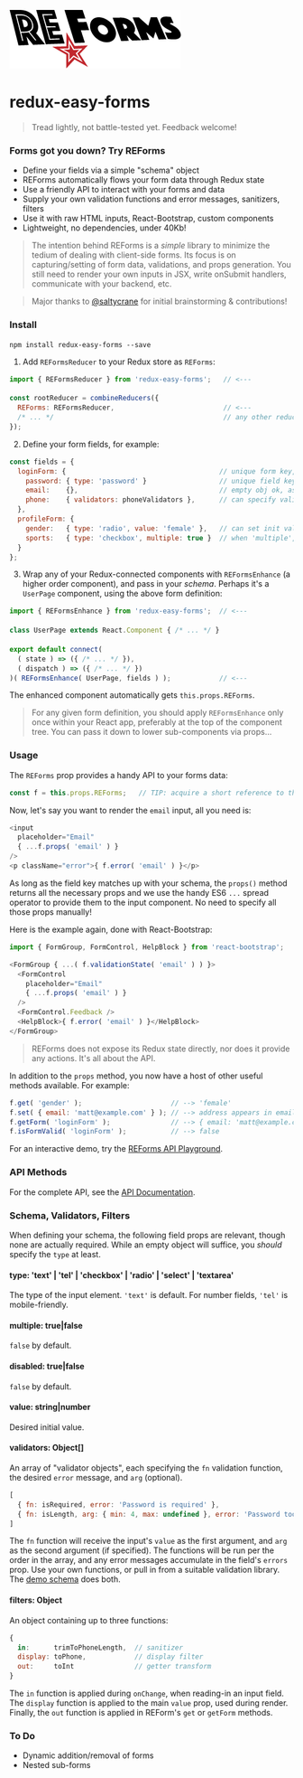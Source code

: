 ![Redux Easy Forms](logo-reforms.png)

redux-easy-forms
=================

> Tread lightly, not battle-tested yet. Feedback welcome!

### Forms got you down? Try REForms

* Define your fields via a simple "schema" object
* REForms automatically flows your form data through Redux state
* Use a friendly API to interact with your forms and data
* Supply your own validation functions and error messages, sanitizers, filters
* Use it with raw HTML inputs, React-Bootstrap, custom components
* Lightweight, no dependencies, under 40Kb!

> The intention behind REForms is a *simple* library to minimize the tedium of dealing with client-side forms. Its focus is on capturing/setting of form data, validations, and props generation. You still need to render your own inputs in JSX, write onSubmit handlers, communicate with your backend, etc.

> Major thanks to [@saltycrane](https://github.com/saltycrane) for initial brainstorming & contributions!


### Install
```
npm install redux-easy-forms --save
```

1) Add `REFormsReducer` to your Redux store as `REForms`:
```js
import { REFormsReducer } from 'redux-easy-forms';   // <---

const rootReducer = combineReducers({
  REForms: REFormsReducer,                           // <---
  /* ... */                                          // any other reducers..
});
```


2) Define your form fields, for example:
```js
const fields = {
  loginForm: {                                      // unique form key, per each form
    password: { type: 'password' }                  // unique field key, per each input name
    email:    {},                                   // empty obj ok, assumes input type of "text"
    phone:    { validators: phoneValidators },      // can specify validator, filters..
  },                           
  profileForm: {
    gender:   { type: 'radio', value: 'female' },   // can set init value, other props
    sports:   { type: 'checkbox', multiple: true }  // when 'multiple', vals are stored as arrays
  }
};
```

3) Wrap any of your Redux-connected components with `REFormsEnhance` (a higher order component), and pass in your *schema*. Perhaps it's a `UserPage` component, using the above form definition:
```js
import { REFormsEnhance } from 'redux-easy-forms';  // <---

class UserPage extends React.Component { /* ... */ }

export default connect(
  ( state ) => ({ /* ... */ }),
  ( dispatch ) => ({ /* ... */ })
)( REFormsEnhance( UserPage, fields ) );            // <---
```

The enhanced component automatically gets `this.props.REForms`.

> For any given form definition, you should apply `REFormsEnhance` only once within your React app, preferably at the top of the component tree. You can pass it down to lower sub-components via props...


### Usage
The `REForms` prop provides a handy API to your forms data:

```js
const f = this.props.REForms;   // TIP: acquire a short reference to the API
```

Now, let's say you want to render the `email` input, all you need is:

```js
<input
  placeholder="Email"
  { ...f.props( 'email' ) }
/>
<p className="error">{ f.error( 'email' ) }</p>
```

As long as the field key matches up with your schema, the `props()` method returns all the necessary props and we use the handy ES6 `...` spread operator to provide them to the input component. No need to specify all those props manually!

Here is the example again, done with React-Bootstrap:
```js
import { FormGroup, FormControl, HelpBlock } from 'react-bootstrap';
```

```js
<FormGroup { ...( f.validationState( 'email' ) ) }>
  <FormControl
    placeholder="Email"
    { ...f.props( 'email' ) }
  />
  <FormControl.Feedback />
  <HelpBlock>{ f.error( 'email' ) }</HelpBlock>
</FormGroup>
```

> REForms does not expose its Redux state directly, nor does it provide any actions. It's all about the API.

In addition to the `props` method, you now have a host of other useful methods available. For example:
```js
f.get( 'gender' );                      // --> 'female'
f.set( { email: 'matt@example.com' } ); // --> address appears in email field
f.getForm( 'loginForm' );               // --> { email: 'matt@example.com', password: '', phone: '' }
f.isFormValid( 'loginForm' );           // --> false
```

For an interactive demo, try the [REForms API Playground](http://moarwick.github.io/redux-easy-forms/).


### API Methods
For the complete API, see the [API Documentation](api.md).


### Schema, Validators, Filters
When defining your schema, the following field props are relevant, though none are actually required. While an empty object will suffice, you *should* specify the `type` at least.

#### type: 'text' | 'tel' | 'checkbox' | 'radio' | 'select' | 'textarea'
The type of the input element. `'text'` is default. For number fields, `'tel'` is mobile-friendly.

#### multiple: true|false
`false` by default.

#### disabled: true|false
`false` by default.

#### value: string|number
Desired initial value.

#### validators: Object[]
An array of "validator objects", each specifying the `fn` validation function, the desired `error` message, and `arg` (optional).
```js
[
  { fn: isRequired, error: 'Password is required' },
  { fn: isLength, arg: { min: 4, max: undefined }, error: 'Password too short' }
]
```

The `fn` function will receive the input's `value` as the first argument, and `arg` as the second argument (if specified). The functions will be run per the order in the array, and any error messages accumulate in the field's `errors` prop. Use your own functions, or pull in from a suitable validation library. The [demo schema](src/demos/form-schema.js) does both.

#### filters: Object
An object containing up to three functions:
```js
{
  in:      trimToPhoneLength,  // sanitizer
  display: toPhone,            // display filter
  out:     toInt               // getter transform
}
```

The `in` function is applied during `onChange`, when reading-in an input field. The `display` function is applied to the main `value` prop, used during render. Finally, the `out` function is applied in REForm's `get` or `getForm` methods.


### To Do
* Dynamic addition/removal of forms
* Nested sub-forms

